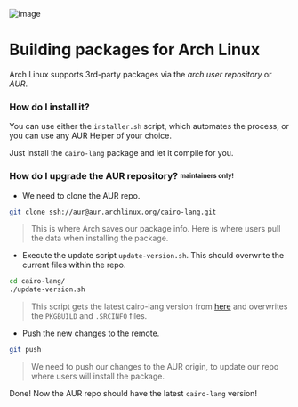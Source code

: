 ![image](https://github.com/lambdaclass/cairo-by-example/assets/53660242/ea79c985-619d-4a25-b00a-a335a89b74d9)
# Building packages for Arch Linux 

Arch Linux supports 3rd-party packages via the *arch user repository* or *AUR*.

### How do I install it?
You can use either the `installer.sh` script, which automates the process, or you can use any AUR Helper of your choice. 

Just install the `cairo-lang` package and let it compile for you.

### How do I upgrade the AUR repository? <sup><sub>maintainers only!</sub></sup>
* We need to clone the AUR repo.
```bash
git clone ssh://aur@aur.archlinux.org/cairo-lang.git
```
> This is where Arch saves our package info. Here is where users pull the data when installing the package.
* Execute the update script `update-version.sh`. This should overwrite the current files within the repo.
```bash
cd cairo-lang/
./update-version.sh
```
> This script gets the latest cairo-lang version from [here](https://github.com/starkware-libs/cairo/) and overwrites the `PKGBUILD` and `.SRCINFO` files.
* Push the new changes to the remote.
```bash
git push
```
> We need to push our changes to the AUR origin, to update our repo where users will install the package.

Done! Now the AUR repo should have the latest `cairo-lang` version!
